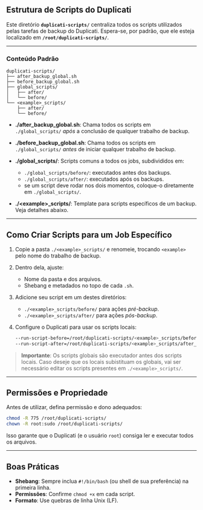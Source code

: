 ## Estrutura de Scripts do Duplicati

Este diretório **`duplicati-scripts/`** centraliza todos os scripts utilizados pelas tarefas de backup do Duplicati. Espera-se, por padrão, que ele esteja localizado em **`/root/duplicati-scripts/`**.

---

### Conteúdo Padrão

```text
duplicati-scripts/
├── after_backup_global.sh
├── before_backup_global.sh
├── global_scripts/
│   ├── after/
│   └── before/
└── <example>_scripts/
    ├── after/
    └── before/
```

* **./after\_backup\_global.sh**: Chama todos os scripts em `./global_scripts/` *após* a conclusão de qualquer trabalho de backup.
* **./before\_backup\_global.sh**: Chama todos os scripts em `./global_scripts/` *antes* de iniciar qualquer trabalho de backup.
* **./global\_scripts/**: Scripts comuns a todos os jobs, subdivididos em:

  * `./global_scripts/before/`: executados antes dos backups.
  * `./global_scripts/after/`: executados após os backups.
  * se um script deve rodar nos dois momentos, coloque-o diretamente em `./global_scripts/`.
* **./\<example>\_scripts/**: Template para scripts específicos de um backup. Veja detalhes abaixo.

---

## Como Criar Scripts para um Job Específico

1. Copie a pasta `./<example>_scripts/` e renomeie, trocando `<example>` pelo nome do trabalho de backup.
2. Dentro dela, ajuste:

   * Nome da pasta e dos arquivos.
   * Shebang e metadados no topo de cada `.sh`.
3. Adicione seu script em um destes diretórios:

   * `./<example>_scripts/before/` para ações *pré-backup*.
   * `./<example>_scripts/after/` para ações *pós-backup*.
4. Configure o Duplicati para usar os scripts locais:

   ```sh
   --run-script-before=/root/duplicati-scripts/<example>_scripts/before_backup_<example>.sh
   --run-script-after=/root/duplicati-scripts/<example>_scripts/after_backup_<example>.sh
   ```

> **Importante**: Os scripts globais são executador antes dos scripts locais. Caso deseje que os locais subistituam os globais, vai ser necessário editar os scripts presentes em `./<example>_scripts/`.

---

## Permissões e Propriedade

Antes de utilizar, defina permissão e dono adequados:

```bash
chmod -R 775 /root/duplicati-scripts/
chown -R root:sudo /root/duplicati-scripts/
```

Isso garante que o Duplicati (e o usuário `root`) consiga ler e executar todos os arquivos.

---

## Boas Práticas

* **Shebang**: Sempre inclua `#!/bin/bash` (ou shell de sua preferência) na primeira linha.
* **Permissões**: Confirme `chmod +x` em cada script.
* **Formato**: Use quebras de linha Unix (LF).